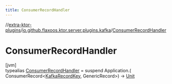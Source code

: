 ```yaml
---
title: ConsumerRecordHandler
---
```


//[extra-ktor-plugins](../../../index.md)/[io.github.flaxoos.ktor.server.plugins.kafka](../index.md)/[ConsumerRecordHandler](index.md)

# ConsumerRecordHandler

[jvm]\
typealias [ConsumerRecordHandler](index.md) = suspend Application.(
ConsumerRecord&lt;[KafkaRecordKey](../-kafka-record-key/index.md), GenericRecord&gt;)
-&gt; [Unit](https://kotlinlang.org/api/latest/jvm/stdlib/kotlin/-unit/index.md)


